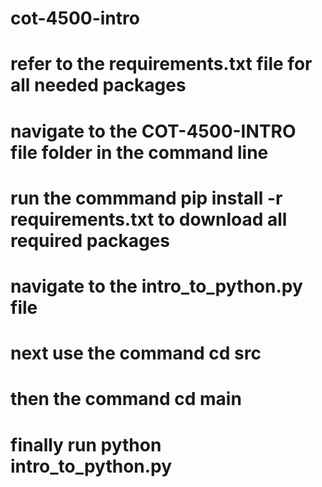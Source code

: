 # cot-4500-intro

# refer to the requirements.txt file for all needed packages

# navigate to the COT-4500-INTRO file folder in the command line

# run the commmand pip install -r requirements.txt to download all required packages

# navigate to the intro_to_python.py file

# next use the command cd src

# then the command cd main

# finally run python intro_to_python.py
